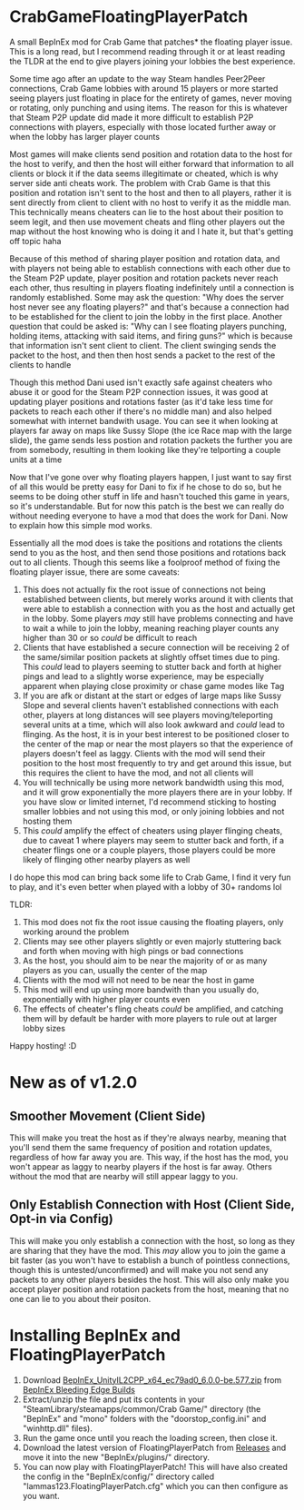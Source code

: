 # CrabGameFloatingPlayerPatch
A small BepInEx mod for Crab Game that patches* the floating player issue.
This is a long read, but I recommend reading through it or at least reading the TLDR at the end to give players joining your lobbies the best experience.

Some time ago after an update to the way Steam handles Peer2Peer connections, Crab Game lobbies with around 15 players or more started seeing players just floating in place for the entirety of games, never moving or rotating, only punching and using items. The reason for this is whatever that Steam P2P update did made it more difficult to establish P2P connections with players, especially with those located further away or when the lobby has larger player counts

Most games will make clients send position and rotation data to the host for the host to verify, and then the host will either forward that information to all clients or block it if the data seems illegitimate or cheated, which is why server side anti cheats work. The problem with Crab Game is that this position and rotation isn't sent to the host and then to all players, rather it is sent directly from client to client with no host to verify it as the middle man. This technically means cheaters can lie to the host about their position to seem legit, and then use movement cheats and fling other players out the map without the host knowing who is doing it and I hate it, but that's getting off topic haha

Because of this method of sharing player position and rotation data, and with players not being able to establish connections with each other due to the Steam P2P update, player position and rotation packets never reach each other, thus resulting in players floating indefinitely until a connection is randomly established. Some may ask the question: "Why does the server host never see any floating players?" and that's because a connection had to be established for the client to join the lobby in the first place. Another question that could be asked is: "Why can I see floating players punching, holding items, attacking with said items, and firing guns?" which is because that information isn't sent client to client. The client swinging sends the packet to the host, and then then host sends a packet to the rest of the clients to handle

Though this method Dani used isn't exactly safe against cheaters who abuse it or good for the Steam P2P connection issues, it was good at updating player positions and rotations faster (as it'd take less time for packets to reach each other if there's no middle man) and also helped somewhat with internet bandwith usage. You can see it when looking at players far away on maps like Sussy Slope (the ice Race map with the large slide), the game sends less postion and rotation packets the further you are from somebody, resulting in them looking like they're telporting a couple units at a time

Now that I've gone over why floating players happen, I just want to say first of all this would be pretty easy for Dani to fix if he chose to do so, but he seems to be doing other stuff in life and hasn't touched this game in years, so it's understandable. But for now this patch is the best we can really do without needing everyone to have a mod that does the work for Dani. Now to explain how this simple mod works.

Essentially all the mod does is take the positions and rotations the clients send to you as the host, and then send those positions and rotations back out to all clients. Though this seems like a foolproof method of fixing the floating player issue, there are some caveats:
1. This does not actually fix the root issue of connections not being established between clients, but merely works around it with clients that were able to establish a connection with you as the host and actually get in the lobby. Some players *may* still have problems connecting and have to wait a while to join the lobby, meaning reaching player counts any higher than 30 or so *could* be difficult to reach
2. Clients that have established a secure connection will be receiving 2 of the same/similar position packets at slightly offset times due to ping. This *could* lead to players seeming to stutter back and forth at higher pings and lead to a slightly worse experience, may be especially apparent when playing close proximity or chase game modes like Tag
3. If you are afk or distant at the start or edges of large maps like Sussy Slope and several clients haven't established connections with each other, players at long distances will see players moving/teleporting several units at a time, which will also look awkward and *could* lead to flinging. As the host, it is in your best interest to be positioned closer to the center of the map or near the most players so that the experience of players doesn't feel as laggy. Clients with the mod will send their position to the host most frequently to try and get around this issue, but this requires the client to have the mod, and not all clients will
4. You will technically be using more network bandwidth using this mod, and it will grow exponentially the more players there are in your lobby. If you have slow or limited internet, I'd recommend sticking to hosting smaller lobbies and not using this mod, or only joining lobbies and not hosting them
5. This *could* amplify the effect of cheaters using player flinging cheats, due to caveat 1 where players may seem to stutter back and forth, if a cheater flings one or a couple players, those players could be more likely of flinging other nearby players as well

I do hope this mod can bring back some life to Crab Game, I find it very fun to play, and it's even better when played with a lobby of 30+ randoms lol


TLDR:
1. This mod does not fix the root issue causing the floating players, only working around the problem
2. Clients may see other players slightly or even majorly stuttering back and forth when moving with high pings or bad connections
3. As the host, you should aim to be near the majority of or as many players as you can, usually the center of the map
4. Clients with the mod will not need to be near the host in game
5. This mod will end up using more bandwith than you usually do, exponentially with higher player counts even
6. The effects of cheater's fling cheats *could* be amplified, and catching them will by default be harder with more players to rule out at larger lobby sizes

Happy hosting! :D


# New as of v1.2.0
## Smoother Movement (Client Side)
This will make you treat the host as if they're always nearby, meaning that you'll send them the same frequency of position and rotation updates, regardless of how far away you are.
This way, if the host has the mod, you won't appear as laggy to nearby players if the host is far away. Others without the mod that are nearby will still appear laggy to you.

## Only Establish Connection with Host (Client Side, Opt-in via Config)
This will make you only establish a connection with the host, so long as they are sharing that they have the mod.
This *may* allow you to join the game a bit faster (as you won't have to establish a bunch of pointless connections, though this is untested/unconfirmed) and will make you not send any packets to any other players besides the host.
This will also only make you accept player position and rotation packets from the host, meaning that no one can lie to you about their positon.


# Installing BepInEx and FloatingPlayerPatch
1. Download [BepInEx_UnityIL2CPP_x64_ec79ad0_6.0.0-be.577.zip](https://builds.bepinex.dev/projects/bepinex_be/577/BepInEx_UnityIL2CPP_x64_ec79ad0_6.0.0-be.577.zip) from [BepInEx Bleeding Edge Builds](https://builds.bepinex.dev/projects/bepinex_be)
2. Extract/unzip the file and put its contents in your "SteamLibrary/steamapps/common/Crab Game/" directory (the "BepInEx" and "mono" folders with the "doorstop_config.ini" and "winhttp.dll" files).
3. Run the game once until you reach the loading screen, then close it.
4. Download the latest version of FloatingPlayerPatch from [Releases](https://github.com/lammas321/CrabGameFloatingPlayerPatch/releases) and move it into the new "BepInEx/plugins/" directory.
5. You can now play with FloatingPlayerPatch! This will have also created the config in the "BepInEx/config/" directory called "lammas123.FloatingPlayerPatch.cfg" which you can then configure as you want.
